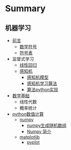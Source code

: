 # Summary

## 机器学习

* [前言](README.md)
  * [数学符号](shu-xue-fu-hao.md)
  * [符号表](fu-hao-biao.md)
* 监督式学习
  * [线性回归](xian-xing-hui-gui.md)
  * [感知机](gan-zhi-ji.md)
    * [感知机模型](gan-zhi-xue-xi-ji.md)
    * [感知机学习算法](gan-zhi-ji-xue-xi-suan-fa.md)
    * [算法python实现](suan-fa-python-shi-xian.md)
* [数学基础](shu-xue-ji-chu.md)
  * 线性代数
  * 概率统计
* [python数值计算](pythonshu-zhi-ji-suan.md)
  * [numpy](numpy.md)
    * [numpy生成随机数组](numpy/numpysheng-cheng-sui-ji-shu-zu.md)
    * [Numpy 简介](numpy/numpy-jian-jie.md)
  * [matplotlib](matplotlibpyplot.md)
    * [pyplot](matplotlibpyplot/pyplot.md)

